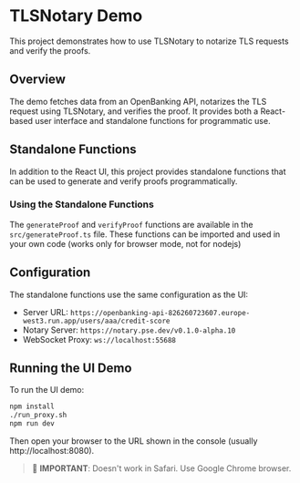 # TLSNotary Demo

This project demonstrates how to use TLSNotary to notarize TLS requests and verify the proofs.

## Overview

The demo fetches data from an OpenBanking API, notarizes the TLS request using TLSNotary, and verifies the proof. It provides both a React-based user interface and standalone functions for programmatic use.

## Standalone Functions

In addition to the React UI, this project provides standalone functions that can be used to generate and verify proofs programmatically.

### Using the Standalone Functions

The `generateProof` and `verifyProof` functions are available in the `src/generateProof.ts` file. These functions can be imported and used in your own code (works only for browser mode, not for nodejs)

## Configuration

The standalone functions use the same configuration as the UI:

- Server URL: `https://openbanking-api-826260723607.europe-west3.run.app/users/aaa/credit-score`
- Notary Server: `https://notary.pse.dev/v0.1.0-alpha.10`
- WebSocket Proxy: `ws://localhost:55688`

## Running the UI Demo

To run the UI demo:

```bash
npm install
./run_proxy.sh
npm run dev
```

Then open your browser to the URL shown in the console (usually http://localhost:8080).

> 🔴 **IMPORTANT**: Doesn't work in Safari. Use Google Chrome browser.